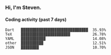### Hi, I'm Steven.

#### Coding activity (past 7 days)
```
Dart   ▓▓▓▓▓▓▓▓▓▓▓▓▓▓▓▓▓▓▓▓▓▓▓▓▓▓▓▓▓▓  35.93%
TeX    ▓▓▓▓▓▓▓▓▓▓▓▓▓▓▓▓▓▓▓▓▓▓          26.78%
YAML   ▓▓▓▓▓▓▓▓▓▓▓                     14.08%
other  ▓▓▓▓▓▓▓▓▓▓                      12.51%
JSON   ▓▓▓▓▓▓▓▓                        10.70%
```
